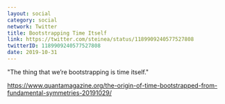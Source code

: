 ```yaml
---
layout: social
category: social
network: Twitter
title: Bootstrapping Time Itself
link: https://twitter.com/steinea/status/1189909240577527808
twitterID: 1189909240577527808
date: 2019-10-31
---
```


"The thing that we’re bootstrapping is time itself."

<https://www.quantamagazine.org/the-origin-of-time-bootstrapped-from-fundamental-symmetries-20191029/>

